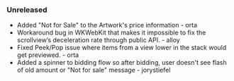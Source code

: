 ### Unreleased

* Added "Not for Sale" to the Artwork's price information - orta
* Workaround bug in WKWebKit that makes it impossible to fix the scrollview’s deceleration rate through public API. - alloy
* Fixed Peek/Pop issue where items from a view lower in the stack would get previewed. - orta
* Added a spinner to bidding flow so after bidding, user doesn't see flash of old amount or "Not for sale" message - jorystiefel
